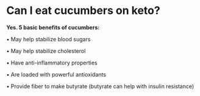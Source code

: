 # Can I eat cucumbers on keto?

**Yes. 5 basic benefits of cucumbers:**

• May help stabilize blood sugars

• May help stabilize cholesterol

• Have anti-inflammatory properties

• Are loaded with powerful antioxidants

• Provide fiber to make butyrate (butyrate can help with insulin resistance)